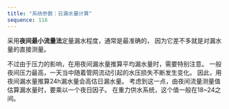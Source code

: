```yaml
---
title: "系统参数：日漏水量计算"
sequence: 116
---
```


采用**夜间最小流量法**定量漏水程度，通常是最准确的，
因为它差不多就是对漏水量的直接测量。

不过由于压力的影响，在用夜间漏水量推算平均漏水量时，需要特别注意。
一般夜间压力最高，一天当中随着管网流动引起的水压损失不断发生变化。
因此，用夜间漏水量推算24h漏水量会高估日漏水量。
考虑到这一点，由夜间流量测量值估算漏水量时，要乘以一个夜日因子。
在重力供水系统，这个值一般在18~24之间。
